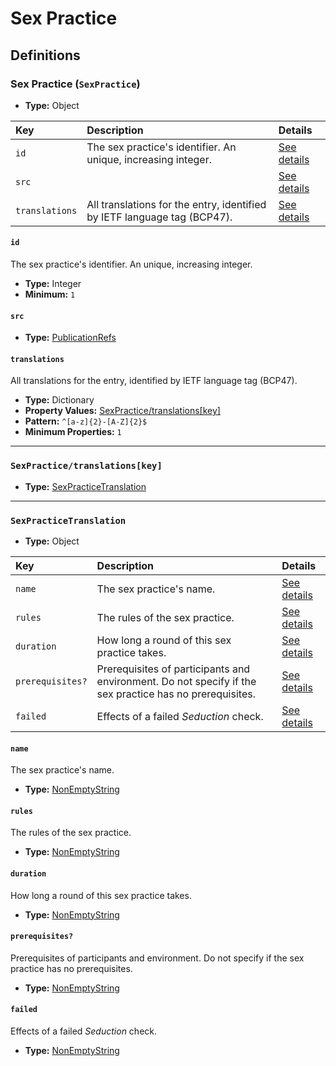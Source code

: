 # Sex Practice

## Definitions

### <a name="SexPractice"></a> Sex Practice (`SexPractice`)

- **Type:** Object

Key | Description | Details
:-- | :-- | :--
`id` | The sex practice's identifier. An unique, increasing integer. | <a href="#SexPractice/id">See details</a>
`src` |  | <a href="#SexPractice/src">See details</a>
`translations` | All translations for the entry, identified by IETF language tag (BCP47). | <a href="#SexPractice/translations">See details</a>

#### <a name="SexPractice/id"></a> `id`

The sex practice's identifier. An unique, increasing integer.

- **Type:** Integer
- **Minimum:** `1`

#### <a name="SexPractice/src"></a> `src`

- **Type:** <a href="./source/_PublicationRef.md#PublicationRefs">PublicationRefs</a>

#### <a name="SexPractice/translations"></a> `translations`

All translations for the entry, identified by IETF language tag (BCP47).

- **Type:** Dictionary
- **Property Values:** <a href="#SexPractice/translations[key]">SexPractice/translations[key]</a>
- **Pattern:** `^[a-z]{2}-[A-Z]{2}$`
- **Minimum Properties:** `1`

---

### <a name="SexPractice/translations[key]"></a> `SexPractice/translations[key]`

- **Type:** <a href="#SexPracticeTranslation">SexPracticeTranslation</a>

---

### <a name="SexPracticeTranslation"></a> `SexPracticeTranslation`

- **Type:** Object

Key | Description | Details
:-- | :-- | :--
`name` | The sex practice's name. | <a href="#SexPracticeTranslation/name">See details</a>
`rules` | The rules of the sex practice. | <a href="#SexPracticeTranslation/rules">See details</a>
`duration` | How long a round of this sex practice takes. | <a href="#SexPracticeTranslation/duration">See details</a>
`prerequisites?` | Prerequisites of participants and environment. Do not specify if the sex practice has no prerequisites. | <a href="#SexPracticeTranslation/prerequisites">See details</a>
`failed` | Effects of a failed *Seduction* check. | <a href="#SexPracticeTranslation/failed">See details</a>

#### <a name="SexPracticeTranslation/name"></a> `name`

The sex practice's name.

- **Type:** <a href="./_NonEmptyString.md#NonEmptyString">NonEmptyString</a>

#### <a name="SexPracticeTranslation/rules"></a> `rules`

The rules of the sex practice.

- **Type:** <a href="./_NonEmptyString.md#NonEmptyString">NonEmptyString</a>

#### <a name="SexPracticeTranslation/duration"></a> `duration`

How long a round of this sex practice takes.

- **Type:** <a href="./_NonEmptyString.md#NonEmptyString">NonEmptyString</a>

#### <a name="SexPracticeTranslation/prerequisites"></a> `prerequisites?`

Prerequisites of participants and environment. Do not specify if the
sex practice has no prerequisites.

- **Type:** <a href="./_NonEmptyString.md#NonEmptyString">NonEmptyString</a>

#### <a name="SexPracticeTranslation/failed"></a> `failed`

Effects of a failed *Seduction* check.

- **Type:** <a href="./_NonEmptyString.md#NonEmptyString">NonEmptyString</a>
